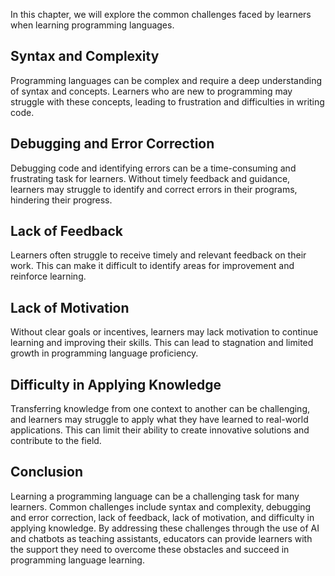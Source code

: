 
In this chapter, we will explore the common challenges faced by learners when learning programming languages.

Syntax and Complexity
---------------------

Programming languages can be complex and require a deep understanding of syntax and concepts. Learners who are new to programming may struggle with these concepts, leading to frustration and difficulties in writing code.

Debugging and Error Correction
------------------------------

Debugging code and identifying errors can be a time-consuming and frustrating task for learners. Without timely feedback and guidance, learners may struggle to identify and correct errors in their programs, hindering their progress.

Lack of Feedback
----------------

Learners often struggle to receive timely and relevant feedback on their work. This can make it difficult to identify areas for improvement and reinforce learning.

Lack of Motivation
------------------

Without clear goals or incentives, learners may lack motivation to continue learning and improving their skills. This can lead to stagnation and limited growth in programming language proficiency.

Difficulty in Applying Knowledge
--------------------------------

Transferring knowledge from one context to another can be challenging, and learners may struggle to apply what they have learned to real-world applications. This can limit their ability to create innovative solutions and contribute to the field.

Conclusion
----------

Learning a programming language can be a challenging task for many learners. Common challenges include syntax and complexity, debugging and error correction, lack of feedback, lack of motivation, and difficulty in applying knowledge. By addressing these challenges through the use of AI and chatbots as teaching assistants, educators can provide learners with the support they need to overcome these obstacles and succeed in programming language learning.

